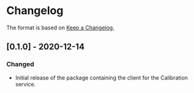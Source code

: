 # Changelog

The format is based on [Keep a Changelog](https://keepachangelog.com/en/1.0.0/),


## [0.1.0] - 2020-12-14
### Changed
- Initial release of the package containing the client for the Calibration service.